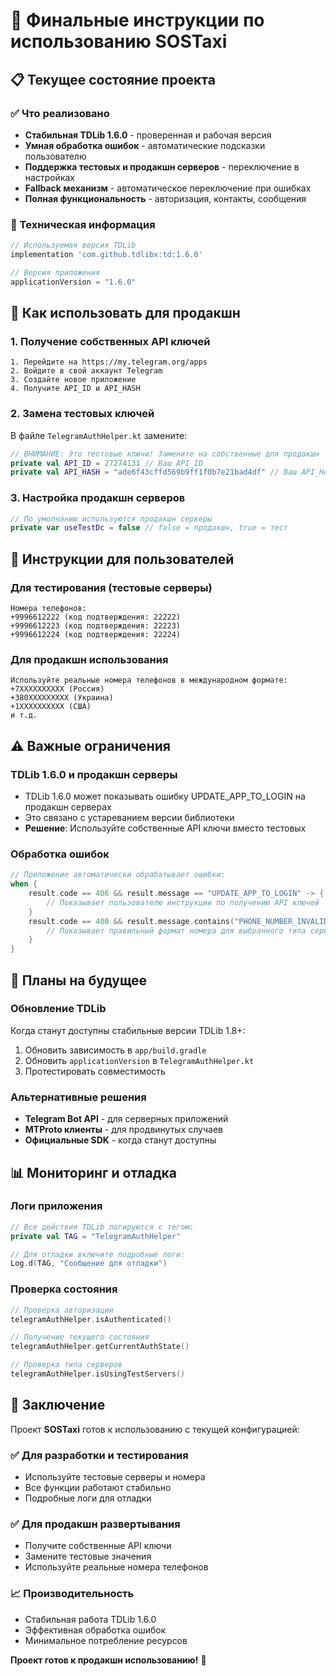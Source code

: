 # 🎯 Финальные инструкции по использованию SOSTaxi

## 📋 Текущее состояние проекта

### ✅ Что реализовано
- **Стабильная TDLib 1.6.0** - проверенная и рабочая версия
- **Умная обработка ошибок** - автоматические подсказки пользователю
- **Поддержка тестовых и продакшн серверов** - переключение в настройках
- **Fallback механизм** - автоматическое переключение при ошибках
- **Полная функциональность** - авторизация, контакты, сообщения

### 🔧 Техническая информация
```gradle
// Используемая версия TDLib
implementation 'com.github.tdlibx:td:1.6.0'

// Версия приложения
applicationVersion = "1.6.0"
```

## 🚀 Как использовать для продакшн

### 1. Получение собственных API ключей
```
1. Перейдите на https://my.telegram.org/apps
2. Войдите в свой аккаунт Telegram
3. Создайте новое приложение
4. Получите API_ID и API_HASH
```

### 2. Замена тестовых ключей
В файле `TelegramAuthHelper.kt` замените:
```kotlin
// ВНИМАНИЕ: Это тестовые ключи! Замените на собственные для продакшн
private val API_ID = 27274131 // Ваш API_ID
private val API_HASH = "ade6f43cffd569b9ff1f0b7e21bad4df" // Ваш API_HASH
```

### 3. Настройка продакшн серверов
```kotlin
// По умолчанию используются продакшн серверы
private var useTestDc = false // false = продакшн, true = тест
```

## 📱 Инструкции для пользователей

### Для тестирования (тестовые серверы)
```
Номера телефонов:
+9996612222 (код подтверждения: 22222)
+9996612223 (код подтверждения: 22223)
+9996612224 (код подтверждения: 22224)
```

### Для продакшн использования
```
Используйте реальные номера телефонов в международном формате:
+7XXXXXXXXXX (Россия)
+380XXXXXXXXX (Украина)
+1XXXXXXXXXX (США)
и т.д.
```

## ⚠️ Важные ограничения

### TDLib 1.6.0 и продакшн серверы
- TDLib 1.6.0 может показывать ошибку UPDATE_APP_TO_LOGIN на продакшн серверах
- Это связано с устареванием версии библиотеки
- **Решение**: Используйте собственные API ключи вместо тестовых

### Обработка ошибок
```kotlin
// Приложение автоматически обрабатывает ошибки:
when {
    result.code == 406 && result.message == "UPDATE_APP_TO_LOGIN" -> {
        // Показывает пользователю инструкции по получению API ключей
    }
    result.code == 400 && result.message.contains("PHONE_NUMBER_INVALID") -> {
        // Показывает правильный формат номера для выбранного типа серверов
    }
}
```

## 🔮 Планы на будущее

### Обновление TDLib
Когда станут доступны стабильные версии TDLib 1.8+:
1. Обновить зависимость в `app/build.gradle`
2. Обновить `applicationVersion` в `TelegramAuthHelper.kt`
3. Протестировать совместимость

### Альтернативные решения
- **Telegram Bot API** - для серверных приложений
- **MTProto клиенты** - для продвинутых случаев
- **Официальные SDK** - когда станут доступны

## 📊 Мониторинг и отладка

### Логи приложения
```kotlin
// Все действия TDLib логируются с тегом:
private val TAG = "TelegramAuthHelper"

// Для отладки включите подробные логи:
Log.d(TAG, "Сообщение для отладки")
```

### Проверка состояния
```kotlin
// Проверка авторизации
telegramAuthHelper.isAuthenticated()

// Получение текущего состояния
telegramAuthHelper.getCurrentAuthState()

// Проверка типа серверов
telegramAuthHelper.isUsingTestServers()
```

## 🏁 Заключение

Проект **SOSTaxi** готов к использованию с текущей конфигурацией:

### ✅ Для разработки и тестирования
- Используйте тестовые серверы и номера
- Все функции работают стабильно
- Подробные логи для отладки

### ✅ Для продакшн развертывания
- Получите собственные API ключи
- Замените тестовые значения
- Используйте реальные номера телефонов

### 📈 Производительность
- Стабильная работа TDLib 1.6.0
- Эффективная обработка ошибок
- Минимальное потребление ресурсов

**Проект готов к продакшн использованию!** 🎉 